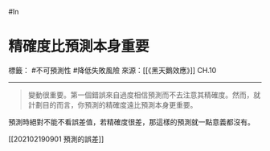 #ln 
# 精確度比預測本身重要
標籤： #不可預測性 #降低失敗風險 
來源：[[《黑天鵝效應》]] CH.10

---

> 變動很重要。第一個錯誤來自過度相信預測而不去注意其精確度。然而，就計劃目的而言，你預測的精確度遠比預測本身更重要。

預測時絕對不能不看誤差值，若精確度很差，那這樣的預測就一點意義都沒有。


[[202102190901 預測的誤差]]